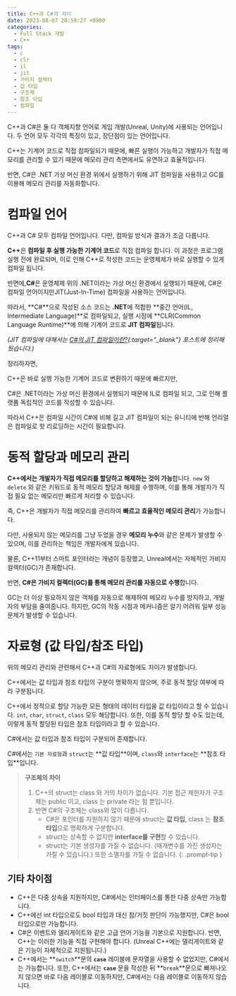 ```yaml
---
title: C++과 C#의 차이
date: 2023-08-07 20:59:27 +0900
categories:
  - Full Stack 개발
  - C++
tags:
  - c
  - clr
  - il
  - jit
  - 가비지 컬렉터
  - 값 타입
  - 구조체
  - 참조 타입
  - 컴파일
---
```

C++과 C#은 둘 다 객체지향 언어로 게임 개발(Unreal, Unity)에 사용되는 언어입니다. 두 언어 모두 각각의 특징이 있고, 장단점이 있는 언어입니다.

C++는 기계어 코드로 직접 컴파일되기 때문에, 빠른 실행이 가능하고 개발자가 직접 메모리를 관리할 수 있기 때문에 메모리 관리 측면에서도 유연하고 효율적입니다.

반면, C#은 .NET 가상 머신 환경 위에서 실행하기 위해 JIT 컴파일을 사용하고 GC를 이용해 메모리 관리를 자동화합니다.

# 컴파일 언어

C++과 C# 모두 컴파일 언어입니다. 다만, 컴파일 방식과 결과가 조금 다릅니다.

<span class="keyword">**C++**</span>은 <span class="font_highlight">**컴파일 후 실행 가능한 기계어 코드**로 직접 컴파일 합니다</span>. 이 과정은 프로그램 실행 전에 완료되며, 이로 인해 C++로 작성한 코드는 운영체제가 바로 실행할 수 있게 컴파일 됩니다.

반면에,<span class="keyword">**C#**</span>은 운영체제 위의 .NET이라는 가상 머신 환경에서 실행되기 때문에, C#은 컴파일 언어이지만<span class="font_highlight">JIT(Just-In-Time) 컴파일</span>을 사용하는 언어입니다.

따라서, **C#**으로 작성된 소스 코드는 **.NET**에 적합한 <span class="font_highlight">**중간 언어(IL, Intermediate Language)**로 컴파일되고, 실행 시점에 **CLR(Common Language Runtime)**에 의해 기계어 코드로 <span class="important">**JIT 컴파일**</span></span>됩니다.

*(JIT 컴파일에 대해서는 [C#의 JIT 컴파일이란?](/posts/CS%EC%9D%98-JIT-%EC%BB%B4%ED%8C%8C%EC%9D%BC%EC%9D%B4%EB%9E%80/){:target="_blank"} 포스트에 정리해뒀습니다.)*

정리하자면, 

<span class="keyword">C++</span>은 바로 실행 가능한 기계어 코드로 변환하기 때문에 빠르지만, 

<span class="keyword">C#</span>은 .NET이라는 가상 머신 환경에서 실행되기 때문에 IL로 컴파일 되고, 그로 인해 플랫폼 독립적인 코드를 작성할 수 있습니다.

따라서 C++은 컴파일 시간이 C#에 비해 길고 JIT 컴파일이 되는 유니티에 반해 언리얼은 컴파일로 핫 리로딩하는 시간이 필요합니다.

# 동적 할당과 메모리 관리

**<span class="keyword">C++</span>에서는 개발자가 직접 메모리를 할당하고 해제하는 것이 가능**합니다. `new` 와 `delete` 와 같은 키워드로 동적 메모리 할당과 해제를 수행하며, 이를 통해 개발자가 직접 필요 없는 메모리만 빠르게 처리할 수 있습니다.

즉, C++은 개발자가 직접 메모리를 관리하여 **빠르고 효율적인 메모리 관리**가 가능합니다. 

다만, 사용되지 않는 메모리를 그냥 두었을 경우 **메모리 누수**와 같은 문제가 발생할 수 있으며, 이를 관리하는 책임은 개발자에게 있습니다.

물론, C++11부터 스마트 포인터라는 개념이 등장했고, Unreal에서는 자체적인 가비지 컬렉터(GC)가 존재합니다.

반면, **<span class="keyword">C#</span>은 가비지 컬렉터(GC)를 통해 메모리 관리를 자동으로 수행**합니다.

GC는 더 이상 필요하지 않은 객체를 자동으로 해제하여 메모리 누수를 방지하고, 개발자의 부담을 줄여줍니다. 하지만, GC의 작동 시점과 메커니즘은 알기 어려워 일부 성능 문제가 발생할 수 있습니다.

# 자료형 (값 타입/참조 타입)

위의 메모리 관리와 관련해서 C++과 C#의 자료형에도 차이가 발생합니다.

C++에서는 값 타입과 참조 타입의 구분이 명확하지 않으며, 주로 동적 할당 여부에 따라 구분됩니다.

C++에서 정적으로 할당 가능한 모든 형태의 데이터 타입을 값 타입이라고 할 수 있습니다. `int`, `char`, `struct`, `class` 모두 해당합니다. 또한, 이를 동적 할당 할 수도 있는데, 이렇게 동적 할당된 타입은 참조 타입이라고 할 수 있습니다.

C#에서는 값 타입과 참조 타입이 구분되어 존재합니다.

C#에서는 `기본 자료형`과 `struct`는 **<span class="important">값 타입</span>**이며, `class`와 `interface`는 **<span class="important">참조 타입</span>**입니다.

> **구조체의 차이**
> 
> 1. C++의 struct는 class 와 거의 차이가 없습니다. 기본 접근 제한자가 구조체는 public 이고, class 는 private 라는 점 뿐입니다.
> 2. 반면 C#의 구조체는 class와 많이 다릅니다.
>     - C#은 포인터를 지원하지 않기 때문에 struct는 **값 타입**, class 는 **참조 타입**으로 명확하게 구분합니다.
>     - struct는 상속할 수 없지만 **interface를 구현**할 수 있습니다.
>     - struct는 기본 생성자를 가질 수 없습니다. (매개변수를 가진 생성자는 가질 수 있습니다.) 또한 소멸자를 가질 수 없습니다.
{: .prompt-tip }

## 기타 차이점

- <span class="important">C++</span>은 다중 상속을 지원하지만, <span class="important">C#</span>에서는 인터페이스를 통한 다중 상속만 가능합니다.
- <span class="important">C++</span>에선 int 타입으로도 bool 타입과 대신 참/거짓 판단이 가능했지만, <span class="important">C#</span>은 bool 타입으로만 가능합니다.
- <span class="important">C#</span>은 이벤트와 델리게이트와 같은 고급 언어 기능을 기본으로 지원합니다. 반면, <span class="important">C++</span>는 이러한 기능을 직접 구현해야 합니다. (Unreal C++에는 델리게이트와 같은 기능이 자체적으로 지원됩니다.)
- C++에서는 **`switch`**문의 **`case`** 레이블에 문자열을 사용할 수 없었지만, C#에서는 가능합니다. 또한, C++에서는 **`case`** 문을 작성한 뒤 **`break`**문으로 빠져나오지 않으면 바로 다음 레이블로 이동하지만, C#에서는 다음 레이블로 이동하지 않습니다.